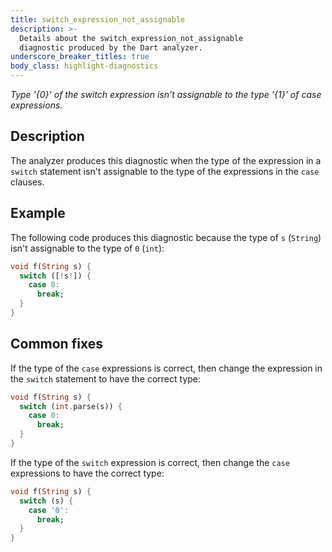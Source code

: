 ```yaml
---
title: switch_expression_not_assignable
description: >-
  Details about the switch_expression_not_assignable
  diagnostic produced by the Dart analyzer.
underscore_breaker_titles: true
body_class: highlight-diagnostics
---
```


_Type '{0}' of the switch expression isn't assignable to the type '{1}' of case
expressions._

## Description

The analyzer produces this diagnostic when the type of the expression in a
`switch` statement isn't assignable to the type of the expressions in the
`case` clauses.

## Example

The following code produces this diagnostic because the type of `s`
(`String`) isn't assignable to the type of `0` (`int`):

```dart
void f(String s) {
  switch ([!s!]) {
    case 0:
      break;
  }
}
```

## Common fixes

If the type of the `case` expressions is correct, then change the
expression in the `switch` statement to have the correct type:

```dart
void f(String s) {
  switch (int.parse(s)) {
    case 0:
      break;
  }
}
```

If the type of the `switch` expression is correct, then change the `case`
expressions to have the correct type:

```dart
void f(String s) {
  switch (s) {
    case '0':
      break;
  }
}
```
